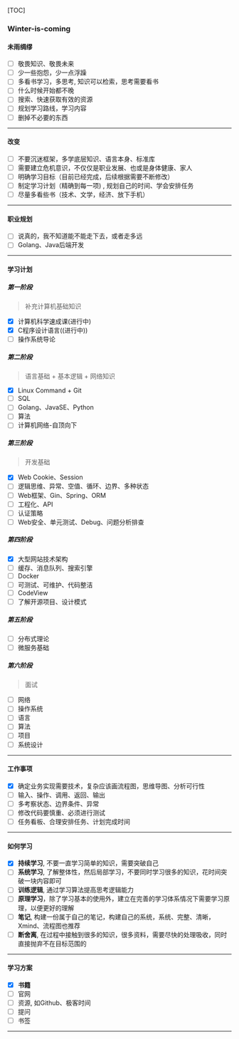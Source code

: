[TOC]

### Winter-is-coming

#### 未雨绸缪

- [ ] 敬畏知识、敬畏未来
- [ ] 少一些抱怨，少一点浮躁
- [ ] 多看书学习，多思考, 知识可以检索，思考需要看书
- [ ] 什么时候开始都不晚
- [ ] 搜索、快速获取有效的资源
- [ ] 规划学习路线，学习内容
- [ ] 删掉不必要的东西

---

#### 改变

- [ ] 不要沉迷框架，多学底层知识、语言本身、标准库
- [ ] 需要建立危机意识，不仅仅是职业发展、也或是身体健康、家人
- [ ] 明确学习目标（目前已经完成，后续根据需要不断修改）
- [ ] 制定学习计划（精确到每一项) , 规划自己的时间、学会安排任务
- [ ] 尽量多看些书（技术、文学，经济、放下手机）

---

#### 职业规划

- [ ] 说真的，我不知道能不能走下去，或者走多远
- [ ] Golang、Java后端开发

---

#### 学习计划

##### 第一阶段

> 补充计算机基础知识

- [x] 计算机科学速成课(进行中)
- [x] C程序设计语言((进行中))
- [ ] 操作系统导论

##### 第二阶段

> 语言基础 + 基本逻辑 + 网络知识

- [x] Linux Command + Git
- [ ] SQL
- [ ] Golang、JavaSE、Python
- [ ] 算法
- [ ] 计算机网络-自顶向下

##### 第三阶段

> 开发基础

- [x] Web Cookie、Session
- [ ] 逻辑思维、异常、空值、循环、边界、多种状态
- [ ] Web框架、Gin、Spring、ORM
- [ ] 工程化、API
- [ ] 认证策略
- [ ] Web安全、单元测试、Debug、问题分析排查

##### 第四阶段

- [x] 大型网站技术架构
- [ ] 缓存、消息队列、搜索引擎
- [ ] Docker
- [ ] 可测试、可维护、代码整洁
- [ ] CodeView
- [ ] 了解开源项目、设计模式

##### 第五阶段

- [ ] 分布式理论
- [ ] 微服务基础

##### 第六阶段

> 面试

- [ ] 网络
- [ ] 操作系统
- [ ] 语言
- [ ] 算法
- [ ] 项目
- [ ] 系统设计

---

#### 工作事项

- [x] 确定业务实现需要技术，复杂应该画流程图，思维导图、分析可行性
- [ ] 输入、操作、调用、返回、输出
- [ ] 多考察状态、边界条件、异常
- [ ] 修改代码要慎重、必须进行测试
- [ ] 任务看板、合理安排任务、计划完成时间

---

#### 如何学习

- [x] **持续学习**, 不要一直学习简单的知识，需要突破自己
- [ ] **系统学习**, 了解整体性，然后局部学习，不要同时学习很多的知识，花时间突破一块内容即可
- [ ] **训练逻辑**, 通过学习算法提高思考逻辑能力
- [ ] **原理学习**，除了学习基本的使用外，建立在完善的学习体系情况下需要学习原理，以便更好的理解
- [ ] **笔记**, 构建一份属于自己的笔记，构建自己的系统，系统、完整、清晰，Xmind、流程图也推荐
- [ ] **断舍离**, 在过程中接触到很多的知识，很多资料，需要尽快的处理吸收，同时直接抛弃不在目标范围的

---

#### 学习方案

- [x] **书籍**
- [ ] 官网
- [ ] 资源, 如Github、极客时间
- [ ] 提问
- [ ] 书签

---

